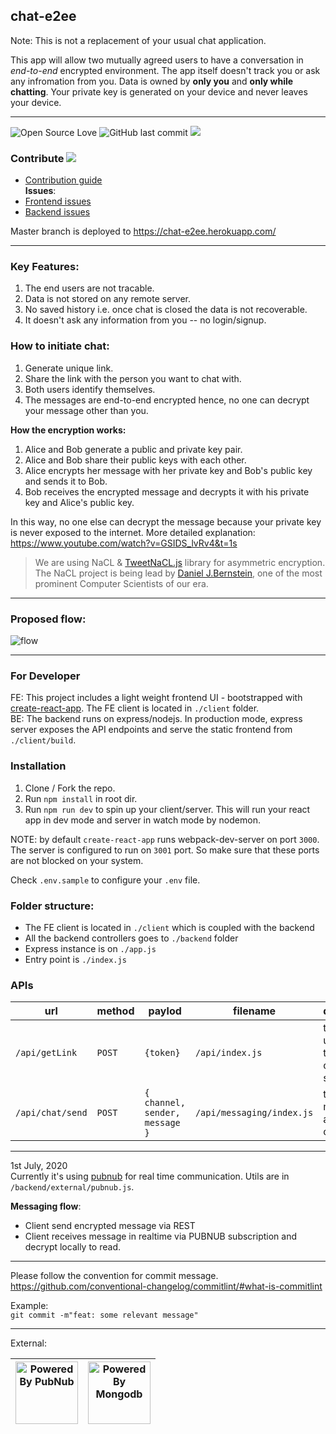 ## chat-e2ee

Note: This is not a replacement of your usual chat application.

This app will allow two mutually agreed users to have a conversation in _end-to-end_ encrypted environment. The app itself doesn't track you or ask any infromation from you. Data is owned by **only you** and **only while chatting**. Your private key is generated on your device and never leaves your device.

---

![Open Source Love](https://badges.frapsoft.com/os/v1/open-source.svg?v=103) ![GitHub last commit](https://img.shields.io/github/last-commit/muke1908/chat-e2ee)
<img src="https://contributors-img.web.app/image?repo=muke1908/chat-e2ee" />

### Contribute [![](https://img.shields.io/github/issues/muke1908/chat-e2ee?style=flat-square)](https://github.com/muke1908/chat-e2ee/issues)

- [Contribution guide](https://github.com/muke1908/chat-e2ee/blob/master/CONTRIBUTING.md)  
  **Issues**:
- [Frontend issues](https://github.com/muke1908/chat-e2ee/issues?q=is%3Aissue+is%3Aopen+label%3Afrontend)
- [Backend issues](https://github.com/muke1908/chat-e2ee/issues?q=is%3Aissue+is%3Aopen+label%3ABackend)

Master branch is deployed to https://chat-e2ee.herokuapp.com/

---

### Key Features:

1. The end users are not tracable.
2. Data is not stored on any remote server.
3. No saved history i.e. once chat is closed the data is not recoverable.
4. It doesn't ask any information from you -- no login/signup.

### How to initiate chat:

1. Generate unique link.
2. Share the link with the person you want to chat with.
3. Both users identify themselves.
4. The messages are end-to-end encrypted hence, no one can decrypt your message other than you.

**How the encryption works:**

1. Alice and Bob generate a public and private key pair.
2. Alice and Bob share their public keys with each other.
3. Alice encrypts her message with her private key and Bob's public key and sends it to Bob.
4. Bob receives the encrypted message and decrypts it with his private key and Alice's public key.

In this way, no one else can decrypt the message because your private key is never exposed to the internet.
More detailed explanation: https://www.youtube.com/watch?v=GSIDS_lvRv4&t=1s

> We are using NaCL & [TweetNaCL.js](https://github.com/dchest/tweetnacl-js/) library for asymmetric encryption. The NaCL project is being lead by [Daniel J.Bernstein](http://cr.yp.to/djb.html), one of the most prominent Computer Scientists of our era.

---

### Proposed flow:

![flow](https://i.imgur.com/2GrBQMz.jpg)

---

### For Developer

FE: This project includes a light weight frontend UI - bootstrapped with [create-react-app](https://reactjs.org/docs/create-a-new-react-app.html). The FE client is located in `./client` folder.  
BE: The backend runs on express/nodejs. In production mode, express server exposes the API endpoints and serve the static frontend from `./client/build`.

### Installation

1. Clone / Fork the repo.
2. Run `npm install` in root dir.
3. Run `npm run dev` to spin up your client/server. This will run your react app in dev mode and server in watch mode by nodemon.

NOTE: by default `create-react-app` runs webpack-dev-server on port `3000`. The server is configured to run on `3001` port. So make sure that these ports are not blocked on your system.

Check `.env.sample` to configure your `.env` file.

### Folder structure:

- The FE client is located in `./client` which is coupled with the backend
- All the backend controllers goes to `./backend` folder
- Express instance is on `./app.js`
- Entry point is `./index.js`

### APIs

| url              | method | paylod                         | filename                  | description                                   |
| ---------------- | ------ | ------------------------------ | ------------------------- | --------------------------------------------- |
| `/api/getLink`   | `POST` | `{token}`                      | `/api/index.js`           | to generate unique link to start chat session |
| `/api/chat/send` | `POST` | `{ channel, sender, message }` | `/api/messaging/index.js` | to send a message to a specific channel       |

---

1st July, 2020  
Currently it's using [pubnub](https://pubnub.com) for real time communication. Utils are in `/backend/external/pubnub.js`.

**Messaging flow**:

- Client send encrypted message via REST
- Client receives message in realtime via PUBNUB subscription and decrypt locally to read.

---

Please follow the convention for commit message.  
https://github.com/conventional-changelog/commitlint/#what-is-commitlint

Example:  
`git commit -m"feat: some relevant message"`

---

External:

| **<a><img src="https://d2c805weuec6z7.cloudfront.net/Powered_By_PubNub.png" alt="Powered By PubNub" width="100"></a>** | **<a><img src="https://webassets.mongodb.com/_com_assets/cms/MongoDB_Logo_FullColorBlack_RGB-4td3yuxzjs.png" alt="Powered By Mongodb" width="100"></a>** |
| :--------------------------------------------------------------------------------------------------------------------: | :------------------------------------------------------------------------------------------------------------------------------------------------------: |

